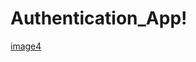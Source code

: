 # Authentication_App!
[image4](https://user-images.githubusercontent.com/103527335/177524364-e6577c60-fa44-45de-8610-3ec917da9324.jpeg)
